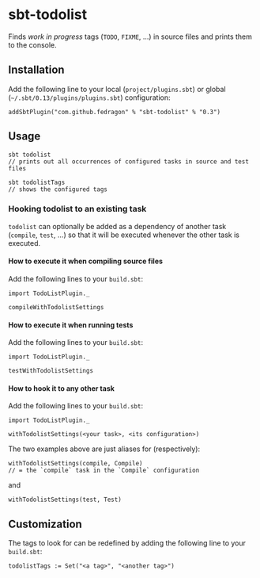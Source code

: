 # sbt-todolist

Finds _work in progress_ tags (`TODO`, `FIXME`, ...) in source files and prints them to the console.

## Installation

Add the following line to your local (`project/plugins.sbt`) or global (`~/.sbt/0.13/plugins/plugins.sbt`) configuration:

    addSbtPlugin("com.github.fedragon" % "sbt-todolist" % "0.3")

## Usage

    sbt todolist
    // prints out all occurrences of configured tasks in source and test files

    sbt todolistTags
    // shows the configured tags

### Hooking todolist to an existing task

`todolist` can optionally be added as a dependency of another task (`compile`, `test`, ...) so that it will be executed whenever the other task is executed.

#### How to execute it when compiling source files

Add the following lines to your `build.sbt`:

    import TodoListPlugin._

    compileWithTodolistSettings

#### How to execute it when running tests

Add the following lines to your `build.sbt`:

    import TodoListPlugin._

    testWithTodolistSettings

#### How to hook it to any other task

Add the following lines to your `build.sbt`:

    import TodoListPlugin._

    withTodolistSettings(<your task>, <its configuration>)

The two examples above are just aliases for (respectively):

    withTodolistSettings(compile, Compile)
    // = the `compile` task in the `Compile` configuration

and

    withTodolistSettings(test, Test)

## Customization

The tags to look for can be redefined by adding the following line to your `build.sbt`:

    todolistTags := Set("<a tag>", "<another tag>")
